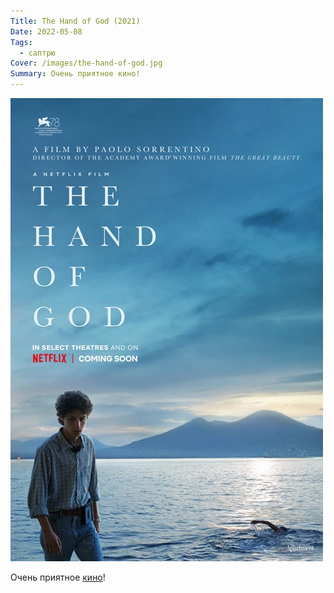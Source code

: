 ```yaml
---
Title: The Hand of God (2021)
Date: 2022-05-08
Tags:
  - саптрю
Cover: /images/the-hand-of-god.jpg
Summary: Очень приятное кино!
---
```


![The Hand of God](images/the-hand-of-god.jpg)

Очень приятное [кино](https://www.imdb.com/title/tt12680684/)!